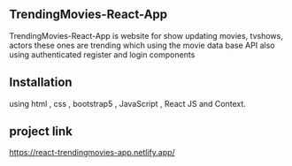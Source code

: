 ## TrendingMovies-React-App
TrendingMovies-React-App is website for show updating movies, tvshows, actors these ones are trending which using the movie data base API also using authenticated register and login components  

## Installation
using html , css , bootstrap5 , JavaScript , React JS and Context.


## project link
https://react-trendingmovies-app.netlify.app/


